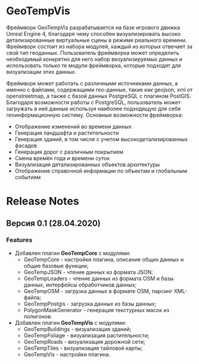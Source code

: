 # GeoTempVis

Фреймворк GeoTempVis разрабатывается на базе игрового движка Unreal Engine 4, благодаря чему способен визуализировать высоко детализированные виртуальные сцены в режиме реального времени. Фреймворк состоит из набора модулей, каждый из которых отвечает за свой тип геоданных. Пользователь фреймворка может определить необходимый конкретно для него набор визуализируемых данных и использовать только те модули фреймворка, которые подходят для визуализации этих данных.

Фреймворк может работать с различными источниками данных, а именно с файлами, содержащими гео-данные, такие как geojson, xml от openstreetmap, а также с базой данных PostgreSQL с плагином PostGIS. Благодаря возможности работы с PostgreSQL, пользователь может загружать в неё данные используя наиболее подходящую для себя геоинформационную систему.
Основные возможности фреймворка:
- Отображение изменений во времени данных
- Генерация ландшафта и растительности
- Генерация зданий, в том числе с учетом высокодетализированных фасадов
- Генерация дорог с различным покрытием
- Смена времён года и времени суток
- Визуализация детализированных объектов архитектуры
- Отображение справочной информации по объектам и глобальным событиям

# Release Notes

## Версия 0.1 (28.04.2020)

### Features

- Добавлен плагин **GeoTempCore** с модулями:
  - GeoTempCore - настройки плагина, описание общих данных и общие базовые функции;
  - GeoTempJSON - чтение данных из формата JSON;
  - GeoTempLoaders - чтение данных из формата OSM и базы данных, интерфейсы обработчиков данных;
  - GeoTempOSM - загрузка данных в формате OSM, парсинг XML-файла;
  - GeoTempPostgis - загрузка данных из базы данных;
  - PolygonMaskGenerator - генерация текстурных масок из полигонов.
- Добавлен плагин **GeoTempVis** с модулями:
  - GeoTempBuildings - визуализация зданий;
  - GeoTempFoliage - визуализация растительности;
  - GeoTempRoads - визуализация дорожной сети;
  - GeoTempTiles - визуализация тайловой карты;
  - GeoTempVis - настройки плагина.
